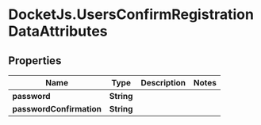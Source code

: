 # DocketJs.UsersConfirmRegistrationDataAttributes

## Properties

Name | Type | Description | Notes
------------ | ------------- | ------------- | -------------
**password** | **String** |  | 
**passwordConfirmation** | **String** |  | 


